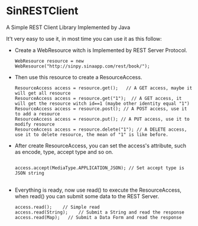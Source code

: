 SinRESTClient
=============

A Simple REST Client Library Implemented by Java

It't very easy to use it, in most time you can use it as this follow:

<ul>
<li>
Create a WebResource witch is Implemented by REST Server Protocol.

<pre>
<code>WebResource resource = new WebResource("http://sinpy.sinaapp.com/rest/book/");</code>
</pre>
</li>

<li>
Then use this resource to create a ResourceAccess.

<pre>
<code>ResourceAccess access = resource.get();	// A GET access, maybe it will get all resource
ResourceAccess access = resource.get("1");	// A GET access, it will get the resource witch id==1 (maybe other identity equal "1")
ResourceAccess access = resource.post(); // A POST access, use it to add a resource
ResourceAccess access = resource.put(); // A PUT access, use it to modify resource
ResourceAccess access = resource.delete("1"); // A DELETE access, use it to delete resource, the mean of "1" is like before.</code>
</pre>
</li>

<li>
After create ResourceAccess, you can set the access's attribute, such as encode, type, accept type and so on.

<pre>
<code>
access.accept(MediaType.APPLICATION_JSON); // Set accept type is JSON string
</code>
</pre>
</li>

<li>
Everything is ready, now use read() to execute the ResourceAccess, when read() you can submit some data to the REST Server.

<pre>
<code>access.read();	// Simple read
access.read(String);	// Submit a String and read the response
access.read(Map<String, String>);	// Submit a Data Form and read the response</code>
</pre>
</li>

</ul>


